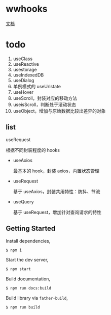 # wwhooks

[文档](https://lxw15337674.github.io/ww-hooks/)

# todo

1. useClass
2. useReactive
3. usestorage
4. useIndexedDB
5. useDialog
6. 单例模式的 useUrlstate
10. useHover
11. useScroll，封装对应的移动方法
9. useisScroll，判断处于滚动状态
10. useObject，增加与原始数据比较出差异的对象

## list

useRequest

根据不同封装程度的 hooks

- useAxios

  最基本的 hook，封装 axios，内置状态管理
- useRequest

  基于 useAxios，封装共用特性：防抖、节流
- useQuery

  基于 useRequest，增加针对查询请求的特性

## Getting Started

Install dependencies,

```bash
$ npm i
```

Start the dev server,

```bash
$ npm start
```

Build documentation,

```bash
$ npm run docs:build
```

Build library via `father-build`,

```bash
$ npm run build
```
